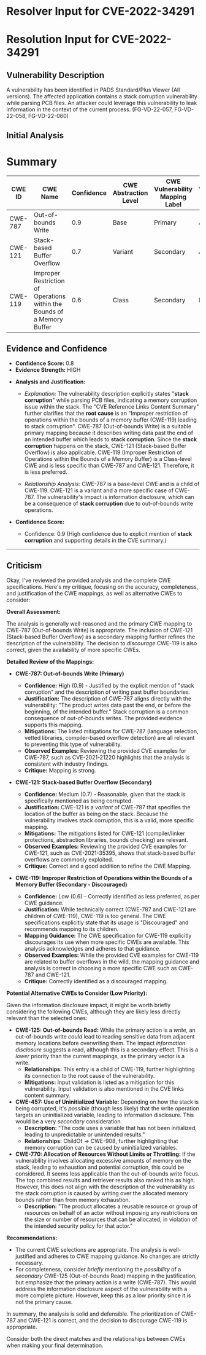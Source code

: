 # Resolver Input for CVE-2022-34291

# Resolution Input for CVE-2022-34291

## Vulnerability Description
A vulnerability has been identified in PADS Standard/Plus Viewer (All versions). The affected application contains a stack corruption vulnerability while parsing PCB files. An attacker could leverage this vulnerability to leak information in the context of the current process. (FG-VD-22-057, FG-VD-22-058, FG-VD-22-060)

## Initial Analysis
# Summary
| CWE ID | CWE Name | Confidence | CWE Abstraction Level | CWE Vulnerability Mapping Label | CWE-Vulnerability Mapping Notes |
|---|---|---|---|---|---|
| CWE-787 | Out-of-bounds Write | 0.9 | Base | Primary | Allowed |
| CWE-121 | Stack-based Buffer Overflow | 0.7 | Variant | Secondary | Allowed |
| CWE-119 | Improper Restriction of Operations within the Bounds of a Memory Buffer | 0.6 | Class | Secondary | Discouraged |

## Evidence and Confidence

*   **Confidence Score:** 0.8
*   **Evidence Strength:** HIGH

- **Analysis and Justification:**  
  - *Explanation:* The vulnerability description explicitly states "**stack corruption**" while parsing PCB files, indicating a memory corruption issue within the stack. The "CVE Reference Links Content Summary" further clarifies that the **root cause** is an "Improper restriction of operations within the bounds of a memory buffer (CWE-119) leading to stack corruption". CWE-787 (Out-of-bounds Write) is a suitable primary mapping because it describes writing data past the end of an intended buffer which leads to **stack corruption**. Since the **stack corruption** happens on the stack, CWE-121 (Stack-based Buffer Overflow) is also applicable. CWE-119 (Improper Restriction of Operations within the Bounds of a Memory Buffer) is a Class-level CWE and is less specific than CWE-787 and CWE-121. Therefore, it is less preferred.
  
  - *Relationship Analysis:* CWE-787 is a base-level CWE and is a child of CWE-119. CWE-121 is a variant and a more specific case of CWE-787. The vulnerability's impact is information disclosure, which can be a consequence of **stack corruption** due to out-of-bounds write operations.

- **Confidence Score:**  
  - Confidence: 0.9 (High confidence due to explicit mention of **stack corruption** and supporting details in the CVE summary.)

---

## Criticism
Okay, I've reviewed the provided analysis and the complete CWE specifications. Here's my critique, focusing on the accuracy, completeness, and justification of the CWE mappings, as well as alternative CWEs to consider:

**Overall Assessment:**

The analysis is generally well-reasoned and the primary CWE mapping to CWE-787 (Out-of-bounds Write) is appropriate. The inclusion of CWE-121 (Stack-based Buffer Overflow) as a secondary mapping further refines the description of the vulnerability. The decision to *discourage* CWE-119 is also correct, given the availability of more specific CWEs.

**Detailed Review of the Mappings:**

*   **CWE-787: Out-of-bounds Write (Primary)**

    *   **Confidence:** High (0.9) - Justified by the explicit mention of "stack corruption" and the description of writing past buffer boundaries.
    *   **Justification:** The description of CWE-787 aligns directly with the vulnerability: "The product writes data past the end, or before the beginning, of the intended buffer." Stack corruption is a common consequence of out-of-bounds writes. The provided evidence supports this mapping.
    *   **Mitigations:** The listed mitigations for CWE-787 (language selection, vetted libraries, compiler-based overflow detection) are all relevant to preventing this type of vulnerability.
    *   **Observed Examples:** Reviewing the provided CVE examples for CWE-787, such as CVE-2021-21220 highlights that the analysis is consistent with industry findings.
    *   **Critique:** Mapping is strong.

*   **CWE-121: Stack-based Buffer Overflow (Secondary)**

    *   **Confidence:** Medium (0.7) - Reasonable, given that the stack is specifically mentioned as being corrupted.
    *   **Justification:** CWE-121 is a *variant* of CWE-787 that specifies the location of the buffer as being on the stack. Because the vulnerability involves stack corruption, this is a valid, more specific mapping.
    *   **Mitigations:** The mitigations listed for CWE-121 (compiler/linker protections, abstraction libraries, bounds checking) are relevant.
    *   **Observed Examples:** Reviewing the provided CVE examples for CWE-121, such as CVE-2021-35395, shows that stack-based buffer overflows are commonly exploited.
    *   **Critique:** Correct and a good addition to refine the CWE Mapping.

*   **CWE-119: Improper Restriction of Operations within the Bounds of a Memory Buffer (Secondary - Discouraged)**

    *   **Confidence:** Low (0.6) - Correctly identified as less preferred, as per CWE guidance.
    *   **Justification:** While technically correct (CWE-787 and CWE-121 are children of CWE-119), CWE-119 is too general. The CWE specifications explicitly state that its usage is "Discouraged" and recommends mapping to its children.
    *   **Mapping Guidance:** The CWE specification for CWE-119 explicitly discourages its use when more specific CWEs are available. This analysis acknowledges and adheres to that guidance.
    *   **Observed Examples:** While the provided CVE examples for CWE-119 are related to buffer overflows in the wild, the mapping guidance and analysis is correct in choosing a more specific CWE such as CWE-787 and CWE-121.
    *   **Critique:** Correctly identified as a discouraged mapping.

**Potential Alternative CWEs to Consider (Low Priority):**

Given the information disclosure impact, it might be worth briefly considering the following CWEs, although they are likely less directly relevant than the selected ones:

*   **CWE-125: Out-of-bounds Read:** While the primary action is a *write*, an out-of-bounds write *could* lead to reading sensitive data from adjacent memory locations before overwriting them. The impact *information disclosure* suggests a read, although this is a secondary effect. This is a *lower* priority than the current mappings, as the primary vector is a write.
    *   **Relationships:** This entry is a child of CWE-119, further highlighting its connection to the root cause of the vulnerability.
    *   **Mitigations:** Input validation is listed as a mitigation for this vulnerability. Input validation is also mentioned in the CVE links content summary.
*   **CWE-457: Use of Uninitialized Variable:** Depending on how the stack is being corrupted, it's *possible* (though less likely) that the write operation targets an uninitialized variable, leading to information disclosure.  This would be a very *secondary* consideration.
    *   **Description:** "The code uses a variable that has not been initialized, leading to unpredictable or unintended results."
    *   **Relationships:** ChildOf -> CWE-908, further highlighting that memory corruption can be caused by uninitialized variables.
*   **CWE-770: Allocation of Resources Without Limits or Throttling:** If the vulnerability involves allocating excessive amounts of memory on the stack, leading to exhaustion and potential corruption, this could be considered. It seems less applicable than the out-of-bounds write focus. The top combined results and retriever results also ranked this as high. However, this does not align with the description of the vulnerability as the stack corruption is caused by writing over the allocated memory bounds rather than from memory exhaustion.
    *   **Description:** "The product allocates a reusable resource or group of resources on behalf of an actor without imposing any restrictions on the size or number of resources that can be allocated, in violation of the intended security policy for that actor."

**Recommendations:**

*   The current CWE selections are appropriate. The analysis is well-justified and adheres to CWE mapping guidance. No changes are strictly necessary.
*   For completeness, consider *briefly* mentioning the *possibility* of a *secondary* CWE-125 (Out-of-bounds Read) mapping in the justification, but emphasize that the primary action is a write (CWE-787). This would address the information disclosure aspect of the vulnerability with a more complete picture. However, keep this as a low priority since it is not the primary cause.

In summary, the analysis is solid and defensible. The prioritization of CWE-787 and CWE-121 is correct, and the decision to discourage CWE-119 is appropriate.

Consider both the direct matches and the relationships between CWEs
when making your final determination.
        